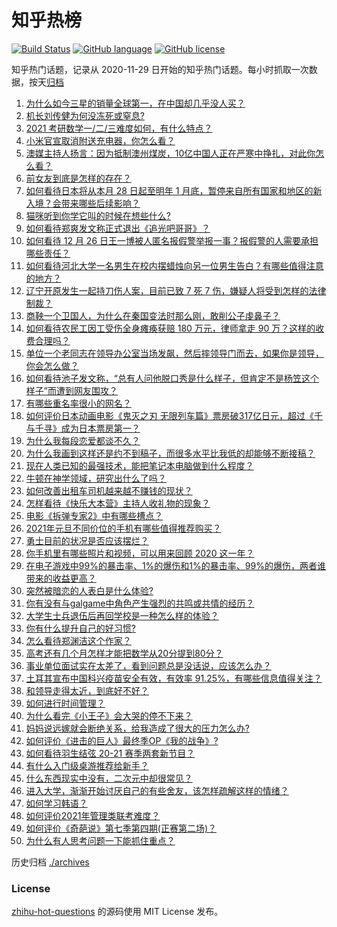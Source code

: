 # 知乎热榜
[![Build Status](https://github.com/ToWeLong/zhihu-hot-questions/workflows/CI/badge.svg)](https://github.com/ToWeLong/zhihu-hot-questions/actions)
[![GitHub language](https://img.shields.io/badge/language-golang-orange.svg)](https://golang.org/)
[![GitHub license](https://img.shields.io/github/license/ToWeLong/zhihu-hot-questions)](https://github.com/ToWeLong/zhihu-hot-questions/blob/main/LICENSE)

知乎热门话题，记录从 2020-11-29 日开始的知乎热门话题。每小时抓取一次数据，按天[归档](./archives)

<!-- BEGIN -->

1. [为什么如今三星的销量全球第一，在中国却几乎没人买？](https://www.zhihu.com/question/396834552)
1. [机长刘传健为何没冻死或窒息?](https://www.zhihu.com/question/434556032)
1. [2021 考研数学一/二/三难度如何，有什么特点？](https://www.zhihu.com/question/436685588)
1. [小米官宣取消附送充电器，你怎么看？](https://www.zhihu.com/question/436547020)
1. [澳媒主持人扬言：因为抵制澳州煤炭，10亿中国人正在严寒中挣扎，对此你怎么看？](https://www.zhihu.com/question/436545914)
1. [前女友到底是怎样的存在？](https://www.zhihu.com/question/319637812)
1. [如何看待日本将从本月 28 日起至明年 1 月底，暂停来自所有国家和地区的新入境？会带来哪些后续影响？](https://www.zhihu.com/question/436618445)
1. [猫咪听到你学它叫的时候在想些什么?](https://www.zhihu.com/question/431639302)
1. [如何看待郑爽发文称正式退出《追光吧哥哥》？](https://www.zhihu.com/question/436647961)
1. [如何看待 12 月 26 日王一博被人匿名报假警举报一事？报假警的人需要承担哪些责任？](https://www.zhihu.com/question/436655299)
1. [如何看待河北大学一名男生在校内摆蜡烛向另一位男生告白？有哪些值得注意的地方？](https://www.zhihu.com/question/436619637)
1. [辽宁开原发生一起持刀伤人案，目前已致 7 死 7 伤，嫌疑人将受到怎样的法律制裁？](https://www.zhihu.com/question/436696938)
1. [商鞅一个卫国人，为什么在秦国变法时那么刚，敢削公子虔鼻子？](https://www.zhihu.com/question/371338733)
1. [如何看待农民工因工受伤全身瘫痪获赔 180 万元，律师拿走 90 万？这样的收费合理吗？](https://www.zhihu.com/question/436628220)
1. [单位一个老同志在领导办公室当场发飙，然后摔领导门而去，如果你是领导，你会怎么做？](https://www.zhihu.com/question/360202125)
1. [如何看待池子发文称，“总有人问他脱口秀是什么样子，但肯定不是杨笠这个样子”而遭到网友围攻？](https://www.zhihu.com/question/436555197)
1. [有哪些重名率很小的网名？](https://www.zhihu.com/question/371252088)
1. [如何评价日本动画电影《鬼灭之刃 无限列车篇》票房破317亿日元，超过《千与千寻》成为日本票房第一？](https://www.zhihu.com/question/436563612)
1. [为什么我每段恋爱都谈不久？](https://www.zhihu.com/question/430691027)
1. [为什么我画到这样还是约不到稿子，而很多水平比我低的却能够不断接稿？](https://www.zhihu.com/question/436328775)
1. [现在人类已知的最强技术，能把笔记本电脑做到什么程度？](https://www.zhihu.com/question/436171724)
1. [牛顿在神学领域，研究出什么了吗？](https://www.zhihu.com/question/407523959)
1. [如何改善出租车司机越来越不赚钱的现状？](https://www.zhihu.com/question/432136728)
1. [怎样看待《快乐大本营》主持人收礼物的现象？](https://www.zhihu.com/question/436178826)
1. [电影《拆弹专家2》中有哪些槽点？](https://www.zhihu.com/question/436254910)
1. [2021年元旦不同价位的手机有哪些值得推荐购买？](https://www.zhihu.com/question/434742565)
1. [勇士目前的状况是否应该摆烂？](https://www.zhihu.com/question/436525849)
1. [你手机里有哪些照片和视频，可以用来回顾 2020 这一年？](https://www.zhihu.com/question/436673724)
1. [在电子游戏中99%的暴击率、1%的爆伤和1%的暴击率、99%的爆伤，两者谁带来的收益更高？](https://www.zhihu.com/question/436314102)
1. [突然被暗恋的人表白是什么体验?](https://www.zhihu.com/question/435612966)
1. [你有没有与galgame中角色产生强烈的共鸣或共情的经历？](https://www.zhihu.com/question/435654020)
1. [大学生士兵退伍后再回学校是一种怎么样的体验？](https://www.zhihu.com/question/34000535)
1. [你有什么提升自己的好习惯?](https://www.zhihu.com/question/428574702)
1. [怎么看待郑渊洁这个作家？](https://www.zhihu.com/question/336686884)
1. [高考还有几个月怎样才能把数学从20分提到80分？](https://www.zhihu.com/question/265965429)
1. [事业单位面试实在太差了，看到问题总是没话说，应该怎么办？](https://www.zhihu.com/question/321871780)
1. [土耳其宣布中国科兴疫苗安全有效，有效率 91.25%，有哪些信息值得关注？](https://www.zhihu.com/question/436528648)
1. [和领导走得太近，到底好不好？](https://www.zhihu.com/question/435265697)
1. [如何进行时间管理？](https://www.zhihu.com/question/19705539)
1. [为什么看完《小王子》会大哭的停不下来？](https://www.zhihu.com/question/38328132)
1. [妈妈说远嫁就会断绝关系，给我造成了很大的压力怎么办?](https://www.zhihu.com/question/430789524)
1. [如何评价《进击的巨人》最终季OP《我的战争》?](https://www.zhihu.com/question/433819989)
1. [如何看待羽生结弦 20-21 赛季两套新节目？](https://www.zhihu.com/question/436316409)
1. [有什么入门级桌游推荐给新手？](https://www.zhihu.com/question/24729976)
1. [什么东西现实中没有，二次元中却很常见？](https://www.zhihu.com/question/436239126)
1. [进入大学，渐渐开始讨厌自己的有些舍友，该怎样疏解这样的情绪？](https://www.zhihu.com/question/301575618)
1. [如何学习韩语？](https://www.zhihu.com/question/19830338)
1. [如何评价2021年管理类联考难度？](https://www.zhihu.com/question/436548998)
1. [如何评价《奇葩说》第七季第四期(正赛第二场)？](https://www.zhihu.com/question/436382932)
1. [为什么有人思考问题一下能抓住重点？](https://www.zhihu.com/question/52801839)

<!-- END -->

历史归档 [./archives](./archives)


### License
[zhihu-hot-questions](https://github.com/towelong/zhihu-hot-questions) 的源码使用 MIT License 发布。
